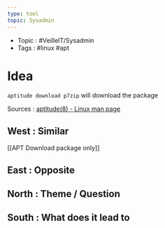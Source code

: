 ```yaml
---
type: tool
topic: Sysadmin 
---
```

- Topic : #VeilleIT/Sysadmin 
- Tags : #linux #apt 

# Idea


`aptitude download p7zip` will download the package


Sources : [aptitude(8) - Linux man page](https://linux.die.net/man/8/aptitude)

## West : Similar

[[APT Download package only]]

## East : Opposite

## North : Theme / Question

## South : What does it lead to

